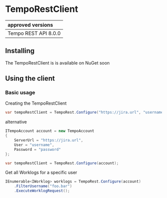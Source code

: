 # TempoRestClient

| approved versions |
| :---------- |
| Tempo REST API 8.0.0       |


## Installing
The TempoRestClient is is available on NuGet soon

## Using the client
### Basic usage
Creating the TempoRestClient

```c#
var tempoRestClient = TempoRest.Configure("https://jira.url", "username", "password");
```

alternative

```c#
ITempoAccount account = new TempoAccount
{
    ServerUrl = "https://jira.url",
    User = "username",
    Password = "password"
};

var tempoRestClient = TempoRest.Configure(account);
```

Get all Worklogs for a specific user
```c#
IEnumerable<IWorklog> worklogs = TempoRest.Configure(account)
    .FilterUsername("foo.bar")
    .ExecuteWorklogRequest();
```
